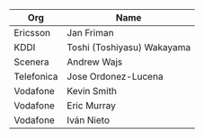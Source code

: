 | Org                    | Name                                                |
| -----------------------| ----------------------------------------------------|
| Ericsson | Jan Friman |
| KDDI | Toshi (Toshiyasu) Wakayama  |
| Scenera | Andrew Wajs  |
| Telefonica | Jose Ordonez-Lucena  |
| Vodafone | Kevin Smith  |
| Vodafone | Eric Murray  |
| Vodafone | Iván Nieto  |
